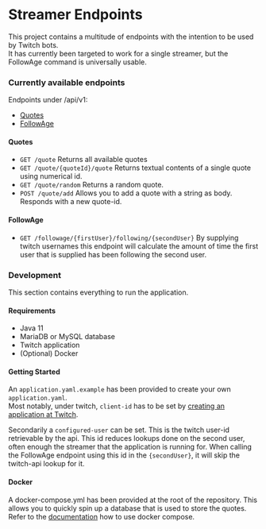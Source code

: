 # Streamer Endpoints
This project contains a multitude of endpoints with the intention to be used by Twitch bots.  
It has currently been targeted to work for a single streamer, but the FollowAge command is universally usable.

### Currently available endpoints
Endpoints under /api/v1:
* [Quotes](#Quotes)
* [FollowAge](#FollowAge)

#### Quotes
* `GET /quote`
Returns all available quotes
* `GET /quote/{quoteId}/quote`
Returns textual contents of a single quote using numerical id.
* `GET /quote/random`
Returns a random quote.
* `POST /quote/add`
Allows you to add a quote with a string as body. Responds with a new quote-id.

#### FollowAge
* `GET /followage/{firstUser}/following/{secondUser}`
By supplying twitch usernames this endpoint will calculate the amount of time 
the first user that is supplied has been following the second user.

### Development
This section contains everything to run the application.

#### Requirements
* Java 11
* MariaDB or MySQL database
* Twitch application
* (Optional) Docker

#### Getting Started
An `application.yaml.example` has been provided to create your own `application.yaml`.  
Most notably, under twitch, `client-id` has to be set by [creating an application at Twitch](https://dev.twitch.tv/console/apps).  

Secondarily a `configured-user` can be set. This is the twitch user-id retrievable by the api. 
This id reduces lookups done on the second user, often enough the streamer that the application is running for.
When calling the FollowAge endpoint using this id in the `{secondUser}`, it will skip the twitch-api lookup for it.

#### Docker
A docker-compose.yml has been provided at the root of the repository.
This allows you to quickly spin up a database that is used to store the quotes.
Refer to the [documentation](https://docs.docker.com/compose/) how to use docker compose.
